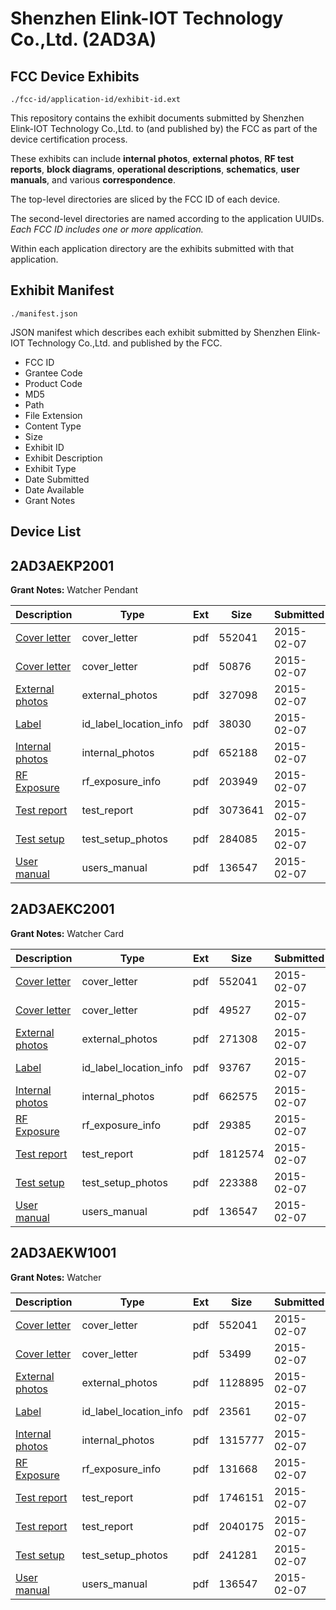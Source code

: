 # Shenzhen Elink-IOT Technology Co.,Ltd. (2AD3A)
## FCC Device Exhibits

```
./fcc-id/application-id/exhibit-id.ext
```

This repository contains the exhibit documents submitted by Shenzhen Elink-IOT Technology Co.,Ltd. to (and published by) the FCC as part of the device certification process.

These exhibits can include **internal photos**, **external photos**, **RF test reports**, **block diagrams**, **operational descriptions**, **schematics**, **user manuals**, and various **correspondence**.

The top-level directories are sliced by the FCC ID of each device.

The second-level directories are named according to the application UUIDs. *Each FCC ID includes one or more application.*

Within each application directory are the exhibits submitted with that application. 

## Exhibit Manifest

```
./manifest.json
```

JSON manifest which describes each exhibit submitted by Shenzhen Elink-IOT Technology Co.,Ltd. and published by the FCC.

- FCC ID
- Grantee Code
- Product Code
- MD5
- Path
- File Extension
- Content Type
- Size
- Exhibit ID
- Exhibit Description
- Exhibit Type
- Date Submitted
- Date Available
- Grant Notes

## Device List
## 2AD3AEKP2001
**Grant Notes:** Watcher Pendant

| Description | Type | Ext | Size | Submitted | Available |
| ----------- | ---- | --- | ---- | --------- | --------- |
| [Cover letter](2AD3AEKP2001/74a2743700bf6695ba168b1aae39137e/2526764.pdf) | cover_letter | pdf | 552041 | 2015-02-07 | 2015-02-07 |
| [Cover letter](2AD3AEKP2001/74a2743700bf6695ba168b1aae39137e/2526765.pdf) | cover_letter | pdf | 50876 | 2015-02-07 | 2015-02-07 |
| [External photos](2AD3AEKP2001/74a2743700bf6695ba168b1aae39137e/2526766.pdf) | external_photos | pdf | 327098 | 2015-02-07 | 2015-02-07 |
| [Label](2AD3AEKP2001/74a2743700bf6695ba168b1aae39137e/2526767.pdf) | id_label_location_info | pdf | 38030 | 2015-02-07 | 2015-02-07 |
| [Internal photos](2AD3AEKP2001/74a2743700bf6695ba168b1aae39137e/2526768.pdf) | internal_photos | pdf | 652188 | 2015-02-07 | 2015-02-07 |
| [RF Exposure](2AD3AEKP2001/74a2743700bf6695ba168b1aae39137e/2526770.pdf) | rf_exposure_info | pdf | 203949 | 2015-02-07 | 2015-02-07 |
| [Test report](2AD3AEKP2001/74a2743700bf6695ba168b1aae39137e/2526772.pdf) | test_report | pdf | 3073641 | 2015-02-07 | 2015-02-07 |
| [Test setup](2AD3AEKP2001/74a2743700bf6695ba168b1aae39137e/2526773.pdf) | test_setup_photos | pdf | 284085 | 2015-02-07 | 2015-02-07 |
| [User manual](2AD3AEKP2001/74a2743700bf6695ba168b1aae39137e/2526762.pdf) | users_manual | pdf | 136547 | 2015-02-07 | 2015-02-07 |
## 2AD3AEKC2001
**Grant Notes:** Watcher Card

| Description | Type | Ext | Size | Submitted | Available |
| ----------- | ---- | --- | ---- | --------- | --------- |
| [Cover letter](2AD3AEKC2001/69779defaedcf64108c5a686a6315479/2526798.pdf) | cover_letter | pdf | 552041 | 2015-02-07 | 2015-02-07 |
| [Cover letter](2AD3AEKC2001/69779defaedcf64108c5a686a6315479/2526799.pdf) | cover_letter | pdf | 49527 | 2015-02-07 | 2015-02-07 |
| [External photos](2AD3AEKC2001/69779defaedcf64108c5a686a6315479/2526800.pdf) | external_photos | pdf | 271308 | 2015-02-07 | 2015-02-07 |
| [Label](2AD3AEKC2001/69779defaedcf64108c5a686a6315479/2526801.pdf) | id_label_location_info | pdf | 93767 | 2015-02-07 | 2015-02-07 |
| [Internal photos](2AD3AEKC2001/69779defaedcf64108c5a686a6315479/2526802.pdf) | internal_photos | pdf | 662575 | 2015-02-07 | 2015-02-07 |
| [RF Exposure](2AD3AEKC2001/69779defaedcf64108c5a686a6315479/2526804.pdf) | rf_exposure_info | pdf | 29385 | 2015-02-07 | 2015-02-07 |
| [Test report](2AD3AEKC2001/69779defaedcf64108c5a686a6315479/2526806.pdf) | test_report | pdf | 1812574 | 2015-02-07 | 2015-02-07 |
| [Test setup](2AD3AEKC2001/69779defaedcf64108c5a686a6315479/2526807.pdf) | test_setup_photos | pdf | 223388 | 2015-02-07 | 2015-02-07 |
| [User manual](2AD3AEKC2001/69779defaedcf64108c5a686a6315479/2526762.pdf) | users_manual | pdf | 136547 | 2015-02-07 | 2015-02-07 |
## 2AD3AEKW1001
**Grant Notes:** Watcher

| Description | Type | Ext | Size | Submitted | Available |
| ----------- | ---- | --- | ---- | --------- | --------- |
| [Cover letter](2AD3AEKW1001/6a25d234c390510899f42783cc588559/2526751.pdf) | cover_letter | pdf | 552041 | 2015-02-07 | 2015-02-07 |
| [Cover letter](2AD3AEKW1001/6a25d234c390510899f42783cc588559/2526752.pdf) | cover_letter | pdf | 53499 | 2015-02-07 | 2015-02-07 |
| [External photos](2AD3AEKW1001/6a25d234c390510899f42783cc588559/2526753.pdf) | external_photos | pdf | 1128895 | 2015-02-07 | 2015-02-07 |
| [Label](2AD3AEKW1001/6a25d234c390510899f42783cc588559/2526754.pdf) | id_label_location_info | pdf | 23561 | 2015-02-07 | 2015-02-07 |
| [Internal photos](2AD3AEKW1001/6a25d234c390510899f42783cc588559/2526755.pdf) | internal_photos | pdf | 1315777 | 2015-02-07 | 2015-02-07 |
| [RF Exposure](2AD3AEKW1001/6a25d234c390510899f42783cc588559/2526757.pdf) | rf_exposure_info | pdf | 131668 | 2015-02-07 | 2015-02-07 |
| [Test report](2AD3AEKW1001/6a25d234c390510899f42783cc588559/2526759.pdf) | test_report | pdf | 1746151 | 2015-02-07 | 2015-02-07 |
| [Test report](2AD3AEKW1001/6a25d234c390510899f42783cc588559/2526760.pdf) | test_report | pdf | 2040175 | 2015-02-07 | 2015-02-07 |
| [Test setup](2AD3AEKW1001/6a25d234c390510899f42783cc588559/2526761.pdf) | test_setup_photos | pdf | 241281 | 2015-02-07 | 2015-02-07 |
| [User manual](2AD3AEKW1001/6a25d234c390510899f42783cc588559/2526762.pdf) | users_manual | pdf | 136547 | 2015-02-07 | 2015-02-07 |

